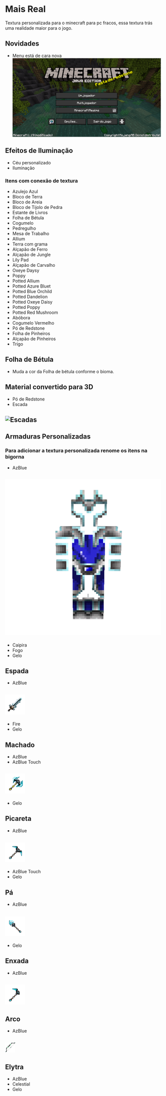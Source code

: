 
# Mais Real
Textura personalizada para o minecraft para pc fracos, essa textura trás uma realidade maior para o jogo.

## Novidades
- Menu está de cara nova
![menu](https://raw.githubusercontent.com/elderbr/Mais-Real/main/img/menu.png)

## Efeitos de Iluminação
- Céu personalizado 
- Iluminação


### Itens com conexão de textura
- Azulejo Azul
- Bloco de Terra
- Bloco de Areia
- Bloco de Tijolo de Pedra
- Estante de Livros
- Folha de Bétula
- Cogumelo
- Pedregulho
- Mesa de Trabalho
- Allium
- Terra com grama
- Alçapão de Ferro
- Alçapão de Jungle
- Lily Pad
- Alçapão de Carvalho
- Oxeye Daysy
- Poppy
- Potted Allium
- Potted Azure Bluet
- Potted Blue Orchild
- Potted Dandelion
- Potted Oxeye Daisy
- Potted Poppy
- Potted Red Mushroom
- Abóbora
- Cogumelo Vermelho
- Pó de Redstone
- Folha de Pinheiros
- Alçapão de Pinheiros
- Trigo

## Folha de Bétula
- Muda a cor da Folha de bétula conforme o bioma.

## Material convertido para 3D
- Pó de Redstone
- Escada

![Escadas](https://raw.githubusercontent.com/elderbr/Mais-Real/main/img/item/ladder.png)
---

## Armaduras Personalizadas
### Para adicionar a textura personalizada renome os itens na bigorna

- AzBlue

![Armadura de diamante AzBlue](https://raw.githubusercontent.com/elderbr/Mais-Real/main/img/armor/AzBlue_diamond_armor.gif)
---
- Caipira
- Fogo
- Gelo

## Espada
- AzBlue

![Espada de diamante AzBlue](https://raw.githubusercontent.com/elderbr/Mais-Real/main/img/item/sword/AzBlue_sword.gif)
---
- Fire
- Gelo

## Machado
- AzBlue
- AzBlue Touch

![Machado de diamante AzBlue](https://raw.githubusercontent.com/elderbr/Mais-Real/main/img/item/axe/AzBlue_axe.gif)
---
- Gelo

## Picareta
- AzBlue

![Picareta de diamante AzBlue](https://raw.githubusercontent.com/elderbr/Mais-Real/main/img/item/pickaxe/AzBlue_pickaxe.gif)
---
- AzBlue Touch
- Gelo

## Pá
- AzBlue

![Pá de diamante AzBlue](https://raw.githubusercontent.com/elderbr/Mais-Real/main/img/item/shovel/AzBlue_shovel.gif)
---
- Gelo

## Enxada
- AzBlue

![Enxada de diamante AzBlue](https://raw.githubusercontent.com/elderbr/Mais-Real/main/img/item/hoe/AzBlue_hoe.gif)
---


## Arco
- AzBlue

![Arco AzBlue](https://raw.githubusercontent.com/elderbr/Mais-Real/main/img/item/bow/AzBlue_bow.gif)
---

## Elytra
- AzBlue
- Celestial
- Gelo
